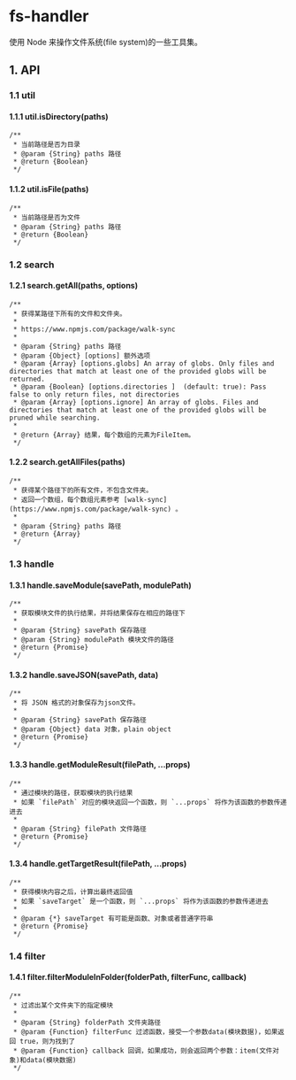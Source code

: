 # fs-handler

使用 Node 来操作文件系统(file system)的一些工具集。

## 1. API

### 1.1 util

#### 1.1.1 util.isDirectory(paths)

```
/**
 * 当前路径是否为目录
 * @param {String} paths 路径
 * @return {Boolean}
 */
```

#### 1.1.2 util.isFile(paths)

```
/**
 * 当前路径是否为文件
 * @param {String} paths 路径
 * @return {Boolean}
 */
```

### 1.2 search

#### 1.2.1 search.getAll(paths, options)

```
/**
 * 获得某路径下所有的文件和文件夹。
 *
 * https://www.npmjs.com/package/walk-sync
 *
 * @param {String} paths 路径
 * @param {Object} [options] 额外选项
 * @param {Array} [options.globs] An array of globs. Only files and directories that match at least one of the provided globs will be returned.
 * @param {Boolean} [options.directories ]  (default: true): Pass false to only return files, not directories
 * @param {Array} [options.ignore] An array of globs. Files and directories that match at least one of the provided globs will be pruned while searching.
 *
 * @return {Array} 结果，每个数组的元素为FileItem。
 */
```

#### 1.2.2 search.getAllFiles(paths)

```
/**
 * 获得某个路径下的所有文件，不包含文件夹。
 * 返回一个数组，每个数组元素参考 [walk-sync](https://www.npmjs.com/package/walk-sync) 。
 *
 * @param {String} paths 路径
 * @return {Array}
 */
```

### 1.3 handle

#### 1.3.1 handle.saveModule(savePath, modulePath)

```
/**
 * 获取模块文件的执行结果，并将结果保存在相应的路径下
 *
 * @param {String} savePath 保存路径
 * @param {String} modulePath 模块文件的路径
 * @return {Promise}
 */
```

#### 1.3.2 handle.saveJSON(savePath, data)

```
/**
 * 将 JSON 格式的对象保存为json文件。
 *
 * @param {String} savePath 保存路径
 * @param {Object} data 对象，plain object
 * @return {Promise}
 */
```

#### 1.3.3 handle.getModuleResult(filePath, ...props)
```
/**
 * 通过模块的路径，获取模块的执行结果
 * 如果 `filePath` 对应的模块返回一个函数，则 `...props` 将作为该函数的参数传递进去
 *
 * @param {String} filePath 文件路径
 * @return {Promise}
 */
```

#### 1.3.4 handle.getTargetResult(filePath, ...props)
```
/**
 * 获得模块内容之后，计算出最终返回值
 * 如果 `saveTarget` 是一个函数，则 `...props` 将作为该函数的参数传递进去
 *
 * @param {*} saveTarget 有可能是函数、对象或者普通字符串
 * @return {Promise}
 */
```

### 1.4 filter

#### 1.4.1 filter.filterModuleInFolder(folderPath, filterFunc, callback)

```
/**
 * 过滤出某个文件夹下的指定模块
 *
 * @param {String} folderPath 文件夹路径
 * @param {Function} filterFunc 过滤函数，接受一个参数data(模块数据)，如果返回 true，则为找到了
 * @param {Function} callback 回调，如果成功，则会返回两个参数：item(文件对象)和data(模块数据)
 */

```

